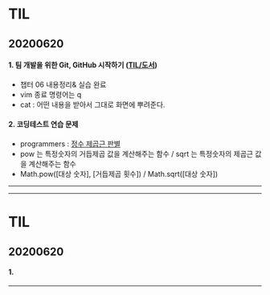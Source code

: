 # TIL
## 20200620
#### 1. 팀 개발을 위한 Git, GitHub 시작하기 ([TIL/도서](https://github.com/jina95/TIL/tree/master/%EB%8F%84%EC%84%9C))
- 챕터 06 내용정리& 실습 완료
- vim 종료 명령어는 q
- cat : 어떤 내용을 받아서 그대로 화면에 뿌려준다.

#### 2. 코딩테스트 연습 문제
- programmers : [정수 제곱근 판별](https://github.com/jina95/TIL/blob/master/Algorithm/LEVEL%201/%EC%A0%95%EC%88%98%20%EC%A0%9C%EA%B3%B1%EA%B7%BC%20%ED%8C%90%EB%B3%84.html)
- pow 는 특정숫자의 거듭제곱 값을 계산해주는 함수 / sqrt 는 특정숫자의 제곱근 값을 계산해주는 함수
- Math.pow([대상 숫자], [거듭제곱 횟수]) / Math.sqrt([대상 숫자]) 
---


---

<h1 id="til">TIL</h1>
<h2 id="section">20200620</h2>
<h4 id="section-1">1.</h4>
<hr/>

<!--stackedit_data:
eyJoaXN0b3J5IjpbLTU5NjEwNzk1NV19
-->